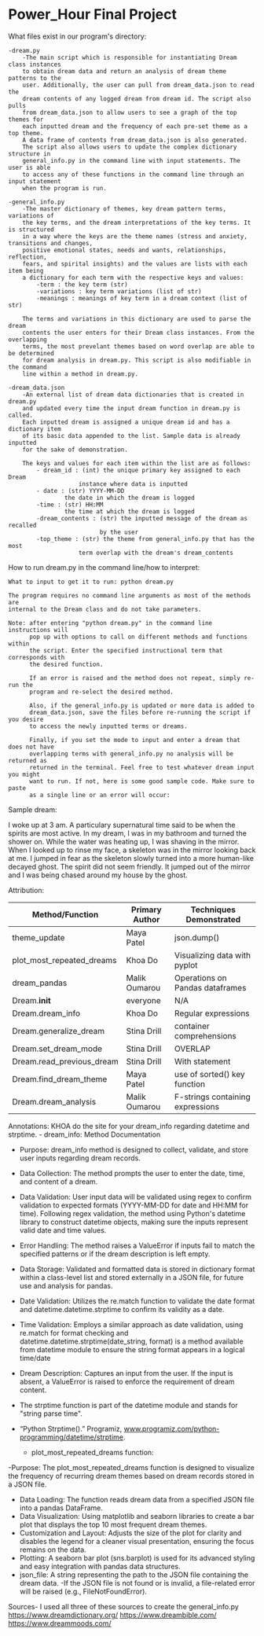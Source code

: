 # Power_Hour Final Project

What files exist in our program's directory:

    -dream.py
        -The main script which is responsible for instantiating Dream class instances
        to obtain dream data and return an analysis of dream theme patterns to the
        user. Additionally, the user can pull from dream_data.json to read the 
        dream contents of any logged dream from dream id. The script also pulls
        from dream_data.json to allow users to see a graph of the top themes for
        each inputted dream and the frequency of each pre-set theme as a top theme.
        A data frame of contents from dream_data.json is also generated.
        The script also allows users to update the complex dictionary structure in 
        general_info.py in the command line with input statements. The user is able
        to access any of these functions in the command line through an input statement
        when the program is run.

    -general_info.py
        -The master dictionary of themes, key dream pattern terms, variations of 
        the key terms, and the dream interpretations of the key terms. It is structured 
        in a way where the keys are the theme names (stress and anxiety, transitions and changes,
        positive emotional states, needs and wants, relationships, reflection,
        fears, and spirital insights) and the values are lists with each item being
        a dictionary for each term with the respective keys and values:
            -term : the key term (str)
            -variations : key term variations (list of str)
            -meanings : meanings of key term in a dream context (list of str)

        The terms and variations in this dictionary are used to parse the dream
        contents the user enters for their Dream class instances. From the overlapping
        terms, the most prevelant themes based on word overlap are able to be determined
        for dream analysis in dream.py. This script is also modifiable in the command
        line within a method in dream.py.

    -dream_data.json
        -An external list of dream data dictionaries that is created in dream.py 
        and updated every time the input dream function in dream.py is called.
        Each inputted dream is assigned a unique dream id and has a dictionary item
        of its basic data appended to the list. Sample data is already inputted
        for the sake of demonstration.

        The keys and values for each item within the list are as follows:
            - dream_id : (int) the unique primary key assigned to each Dream 
                        instance where data is inputted
            - date : (str) YYYY-MM-DD 
                    the date in which the dream is logged
            -time : (str) HH:MM 
                    the time at which the dream is logged
            -dream_contents : (str) the inputted message of the dream as recalled
                              by the user
            -top_theme : (str) the theme from general_info.py that has the most
                        term overlap with the dream's dream_contents

How to run dream.py in the command line/how to interpret:

    What to input to get it to run: python dream.py

    The program requires no command line arguments as most of the methods are
    internal to the Dream class and do not take parameters.

    Note: after entering "python dream.py" in the command line instructions will
          pop up with options to call on different methods and functions within
          the script. Enter the specified instructional term that corresponds with
          the desired function. 

          If an error is raised and the method does not repeat, simply re-run the
          program and re-select the desired method. 

          Also, if the general_info.py is updated or more data is added to 
          dream_data.json, save the files before re-running the script if you desire
          to access the newly inputted terms or dreams.

          Finally, if you set the mode to input and enter a dream that does not have 
          overlapping terms with general_info.py no analysis will be returned as 
          returned in the terminal. Feel free to test whatever dream input you might 
          want to run. If not, here is some good sample code. Make sure to paste
          as a single line or an error will occur:

Sample dream: 

I woke up at 3 am. A particulary supernatural time said to be when the spirits are most active. In my dream, I was in my bathroom and turned the shower on. While the water was heating up, I was shaving in the mirror. When I looked up to rinse my face, a skeleton was in the mirror looking back at me. I jumped in fear as the skeleton slowly turned into a more human-like decayed ghost. The spirit did not seem friendly. It jumped out of the mirror and I was being chased around my house by the ghost.


Attribution:

| Method/Function        | Primary Author | Techniques Demonstrated       |
|------------------------|----------------|-------------------------------|
| theme_update           | Maya Patel     | json.dump()                   |
| plot_most_repeated_dreams | Khoa Do      | Visualizing data with pyplot |
| dream_pandas           | Malik Oumarou  | Operations on Pandas dataframes |
| Dream.__init__         | everyone       | N/A                           |
| Dream.dream_info       | Khoa Do        | Regular expressions           |
| Dream.generalize_dream | Stina Drill    | container comprehensions      |
| Dream.set_dream_mode   | Stina Drill    | OVERLAP                       |
| Dream.read_previous_dream | Stina Drill | With statement                |
| Dream.find_dream_theme | Maya Patel     | use of sorted() key function  |
| Dream.dream_analysis   | Malik Oumarou  | F-strings containing expressions |

Annotations:
    KHOA do the site for your dream_info regarding datetime and strptime. 
    - dream_info: Method Documentation

- Purpose: dream_info method is designed to collect, validate, and store user inputs regarding dream records. 
- Data Collection: The method prompts the user to enter the date, time, and content of a dream. 
- Data Validation: User input data will be validated using regex to confirm validation to expected formats (YYYY-MM-DD for date and HH:MM for time). Following regex validation, the method using Python's datetime library to construct datetime objects, making sure the inputs represent valid date and time values.
- Error Handling: The method raises a ValueError if inputs fail to match the specified patterns or if the dream description is left empty.
- Data Storage: Validated and formatted data is stored in dictionary format within a class-level list and stored externally in a JSON file, for future use and analysis for pandas.
- Date Validation: Utilizes the re.match function to validate the date format and datetime.datetime.strptime to confirm its validity as a date.
- Time Validation: Employs a similar approach as date validation, using re.match for format checking and datetime.datetime.strptime(date_string, format) is a method available from datetime module to ensure the string format appears in a logical time/date
- Dream Description: Captures an input from the user. If the input is absent, a ValueError is raised to enforce the requirement of dream content.
- The strptime function is part of the datetime module and stands for "string parse time".
- “Python Strptime().” Programiz, www.programiz.com/python-programming/datetime/strptime.
  
    - plot_most_repeated_dreams function:
      
-Purpose: The plot_most_repeated_dreams function is designed to visualize the frequency of recurring dream themes based on dream records stored in a JSON file. 
- Data Loading: The function reads dream data from a specified JSON file into a pandas DataFrame.
- Data Visualization: Using matplotlib and seaborn libraries to create a bar plot that displays the top 10 most frequent dream themes.
- Customization and Layout: Adjusts the size of the plot for clarity and disables the legend for a cleaner visual presentation, ensuring the focus remains on the data.
- Plotting: A seaborn bar plot (sns.barplot) is used for its advanced styling and easy integration with pandas data structures.
- json_file: A string representing the path to the JSON file containing the dream data.
-If the JSON file is not found or is invalid, a file-related error will be raised (e.g., FileNotFoundError).




Sources- I used all three of these sources to create the general_info.py
https://www.dreamdictionary.org/
https://www.dreambible.com/
https://www.dreammoods.com/


